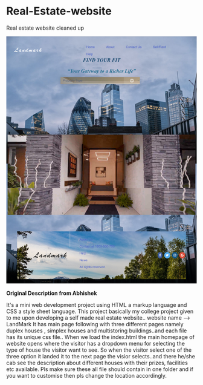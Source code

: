 # Real-Estate-website

Real estate website cleaned up

![screenshot image](./screenshot.jpg)

**Original Description from Abhishek**

It's a mini web development project using HTML a markup language and CSS a style sheet language.
This project basically my college project given to me upon developing a self made real estate website..
website name --> LandMark
It has main page following with three different pages namely duplex houses , simplex houses and multistoring buildings..and each file has its unique css file..
When we load the index.html the main homepage of website opens where the visitor has a dropdown menu for selecting the type of house the visitor want to see. So when
the visitor select one of the three option it landed it to the next page the visior selects..and there he/she cab see the description about different houses with their prizes,
facilities etc available.
Pls make sure these all file should contain in one folder and if you want to customise then pls change the location accordingly.
